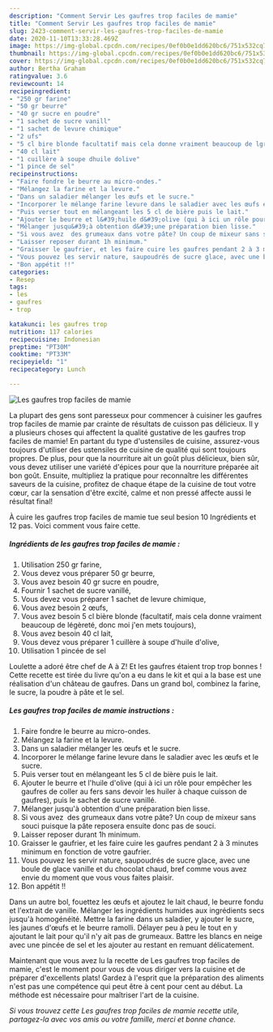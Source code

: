 ```yaml
---
description: "Comment Servir Les gaufres trop faciles de mamie"
title: "Comment Servir Les gaufres trop faciles de mamie"
slug: 2423-comment-servir-les-gaufres-trop-faciles-de-mamie
date: 2020-11-10T13:33:28.469Z
image: https://img-global.cpcdn.com/recipes/0ef0b0e1dd620bc6/751x532cq70/les-gaufres-trop-faciles-de-mamie-photo-principale-de-la-recette.jpg
thumbnail: https://img-global.cpcdn.com/recipes/0ef0b0e1dd620bc6/751x532cq70/les-gaufres-trop-faciles-de-mamie-photo-principale-de-la-recette.jpg
cover: https://img-global.cpcdn.com/recipes/0ef0b0e1dd620bc6/751x532cq70/les-gaufres-trop-faciles-de-mamie-photo-principale-de-la-recette.jpg
author: Bertha Graham
ratingvalue: 3.6
reviewcount: 14
recipeingredient:
- "250 gr farine"
- "50 gr beurre"
- "40 gr sucre en poudre"
- "1 sachet de sucre vanill"
- "1 sachet de levure chimique"
- "2 ufs"
- "5 cl bire blonde facultatif mais cela donne vraiment beaucoup de lgret donc moi jen mets toujours"
- "40 cl lait"
- "1 cuillère à soupe dhuile dolive"
- "1 pince de sel"
recipeinstructions:
- "Faire fondre le beurre au micro-ondes."
- "Mélangez la farine et la levure."
- "Dans un saladier mélanger les œufs et le sucre."
- "Incorporer le mélange farine levure dans le saladier avec les œufs et le sucre."
- "Puis verser tout en mélangeant les 5 cl de bière puis le lait."
- "Ajouter le beurre et l&#39;huile d&#39;olive (qui à ici un rôle pour empêcher les gaufres de coller au fers sans devoir les huiler à chaque cuisson de gaufres), puis le sachet de sucre vanillé."
- "Mélanger jusqu&#39;à obtention d&#39;une préparation bien lisse."
- "Si vous avez  des grumeaux dans votre pâte? Un coup de mixeur sans souci puisque la pâte reposera ensuite donc pas de souci."
- "Laisser reposer durant 1h minimum."
- "Graisser le gaufrier, et les faire cuire les gaufres pendant 2 à 3 minutes minimum en fonction de votre gaufrier."
- "Vous pouvez les servir nature, saupoudrés de sucre glace, avec une boule de glace vanille et du chocolat chaud, bref comme vous avez envie du moment que vous vous faites plaisir."
- "Bon appétit !!"
categories:
- Resep
tags:
- les
- gaufres
- trop

katakunci: les gaufres trop 
nutrition: 117 calories
recipecuisine: Indonesian
preptime: "PT30M"
cooktime: "PT33M"
recipeyield: "1"
recipecategory: Lunch

---
```



![Les gaufres trop faciles de mamie](https://img-global.cpcdn.com/recipes/0ef0b0e1dd620bc6/751x532cq70/les-gaufres-trop-faciles-de-mamie-photo-principale-de-la-recette.jpg)

La plupart des gens sont paresseux pour commencer à cuisiner les gaufres trop faciles de mamie par crainte de résultats de cuisson pas délicieux. Il y a plusieurs choses qui affectent la qualité gustative de les gaufres trop faciles de mamie! En partant du type d'ustensiles de cuisine, assurez-vous toujours d'utiliser des ustensiles de cuisine de qualité qui sont toujours propres. De plus, pour que la nourriture ait un goût plus délicieux, bien sûr, vous devez utiliser une variété d'épices pour que la nourriture préparée ait bon goût. Ensuite, multipliez la pratique pour reconnaître les différentes saveurs de la cuisine, profitez de chaque étape de la cuisine de tout votre cœur, car la sensation d'être excité, calme et non pressé affecte aussi le résultat final!

<!--inarticleads1-->

À cuire les gaufres trop faciles de mamie tue seul besion 10 Ingrédients et 12 pas. Voici comment vous faire cette.

##### Ingrédients de les gaufres trop faciles de mamie :

1. Utilisation 250 gr farine,
1. Vous devez vous préparer 50 gr beurre,
1. Vous avez besoin 40 gr sucre en poudre,
1. Fournir 1 sachet de sucre vanillé,
1. Vous devez vous préparer 1 sachet de levure chimique,
1. Vous avez besoin 2 œufs,
1. Vous avez besoin 5 cl bière blonde (facultatif, mais cela donne vraiment beaucoup de légèreté, donc moi j&#39;en mets toujours),
1. Vous avez besoin 40 cl lait,
1. Vous devez vous préparer 1 cuillère à soupe d&#39;huile d&#39;olive,
1. Utilisation 1 pincée de sel


Loulette a adoré être chef de A à Z! Et les gaufres étaient trop trop bonnes ! Cette recette est tirée du livre qu&#39;on a eu dans le kit et qui a la base est une réalisation d&#39;un château de gaufres. Dans un grand bol, combinez la farine, le sucre, la poudre à pâte et le sel. 

<!--inarticleads2-->

##### Les gaufres trop faciles de mamie instructions :

1. Faire fondre le beurre au micro-ondes.
1. Mélangez la farine et la levure.
1. Dans un saladier mélanger les œufs et le sucre.
1. Incorporer le mélange farine levure dans le saladier avec les œufs et le sucre.
1. Puis verser tout en mélangeant les 5 cl de bière puis le lait.
1. Ajouter le beurre et l&#39;huile d&#39;olive (qui à ici un rôle pour empêcher les gaufres de coller au fers sans devoir les huiler à chaque cuisson de gaufres), puis le sachet de sucre vanillé.
1. Mélanger jusqu&#39;à obtention d&#39;une préparation bien lisse.
1. Si vous avez  des grumeaux dans votre pâte? Un coup de mixeur sans souci puisque la pâte reposera ensuite donc pas de souci.
1. Laisser reposer durant 1h minimum.
1. Graisser le gaufrier, et les faire cuire les gaufres pendant 2 à 3 minutes minimum en fonction de votre gaufrier.
1. Vous pouvez les servir nature, saupoudrés de sucre glace, avec une boule de glace vanille et du chocolat chaud, bref comme vous avez envie du moment que vous vous faites plaisir.
1. Bon appétit !!


Dans un autre bol, fouettez les œufs et ajoutez le lait chaud, le beurre fondu et l&#39;extrait de vanille. Mélanger les ingrédients humides aux ingrédients secs jusqu&#39;à homogénéité. Mettre la farine dans un saladier, y ajouter le sucre, les jaunes d&#39;œufs et le beurre ramolli. Délayer peu à peu le tout en y ajoutant le lait pour qu&#39;il n&#39;y ait pas de grumeaux. Battre les blancs en neige avec une pincée de sel et les ajouter au restant en remuant délicatement. 

<!--inarticleads1-->

<p>
Maintenant que vous avez lu la recette de Les gaufres trop faciles de mamie, c'est le moment pour vous de vous diriger vers la cuisine et de préparer d'excellents plats! Gardez à l'esprit que la préparation des aliments n'est pas une compétence qui peut être à cent pour cent au début. La méthode est nécessaire pour maîtriser l'art de la cuisine.
</p>

<p>
<i>Si vous trouvez cette Les gaufres trop faciles de mamie recette utile, partagez-la avec vos amis ou votre famille, merci et bonne chance.</i>
</p>
